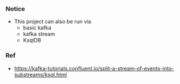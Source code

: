 ### Notice
- This project can also be run via
	- basic kafka
	- kafka stream
	- KsqlDB

### Ref
- https://kafka-tutorials.confluent.io/split-a-stream-of-events-into-substreams/ksql.html